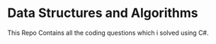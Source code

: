# Data Structures and Algorithms

This Repo Contains all the coding questions which i solved using C#.

